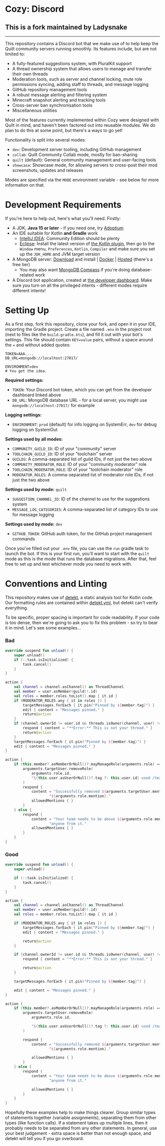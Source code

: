 # Cozy: Discord



## **This is a fork maintained by Ladysnake**

---



This repository contains a Discord bot that we make use of to help keep the Quilt community servers running smoothly.
Its features include, but are not limited to:

* A fully-featured suggestions system, with PluralKit support
* A thread ownership system that allows users to manage and transfer their own threads
* Moderation tools, such as server and channel locking, mute role permissions syncing, adding staff to threads, and
  message logging
* GitHub repository management tools
* A robust message alerting and filtering system
* Minecraft snapshot alerting and tracking tools
* Cross-server ban synchronisation tools
* Miscellaneous utilities

Most of the features currently implemented within Cozy were designed with Quilt in mind, and haven't been factored out
into reusable modules. We do plan to do this at some point, but there's a ways to go yet!

Functionality is split into several modes:

* `dev`: Development server tooling, including GitHub management
* `collab`: Quilt Community Collab mode, mostly for ban-sharing
* `quilt` (default): General community management and user-facing tools
* `showcase`: Showcase mode, for allowing servers to cross-post their mod screenshots, updates and releases

Modes are specified via the `MODE` environment variable - see below for more information on that.

# Development Requirements

If you're here to help out, here's what you'll need. Firstly:

* A JDK, **Java 15 or later** - if you need one, try [Adoptium](https://adoptium.net/)
* An IDE suitable for Kotlin **and Gradle** work
	* [IntelliJ IDEA](https://www.jetbrains.com/idea/): Community Edition should be plenty
	* [Eclipse](https://www.eclipse.org/ide/): Install the latest version
	  of [the Kotlin plugin](https://marketplace.eclipse.org/content/kotlin-plugin-eclipse), then go to the `Window`
	  menu, `Preferences`, `Kotlin`, `Compiler` and make sure you set up the `JDK_HOME` and JVM target version
* A MongoDB server: [Download](https://www.mongodb.com/try/download/community) and install
  | [Docker](https://hub.docker.com/_/mongo) | [Hosted](https://www.mongodb.com/atlas/database) (there's a free tier)
	* You may also want [MongoDB Compass](https://www.mongodb.com/products/compass) if you're doing database-related
	  work
* A Discord bot application, created at [the developer dashboard](https://discord.com/developers/applications). Make
  sure you turn on all the privileged intents - different modes require different intents!

# Setting Up

As a first step, fork this repository, clone your fork, and open it in your IDE, importing the Gradle project. Create
a file named `.env` in the project root (next to files like the `build.gradle.kts`), and fill it out with your bot's
settings. This file should contain `KEY=value` pairs, without a space around the `=` and without added quotes:

```dotenv
TOKEN=AAA....
DB_URL=mongodb://localhost:27017/

ENVIRONMENT=dev
# You get the idea.
```

**Required settings:**

* `TOKEN`: Your Discord bot token, which you can get from the developer dashboard linked above
* `DB_URL`: MongoDB database URL - for a local server, you might use `mongodb://localhost:27017/` for example

**Logging settings:**

* `ENVIRONMENT`: `prod` (default) for info logging on SystemErr, `dev` for debug logging on SystemOut

**Settings used by all modes:**

* `COMMUNITY_GUILD_ID`: ID of your "community" server
* `TOOLCHAIN_GUILD_ID`: ID of your "toolchain" server
* `GUILDS`: A comma-separated list of guild IDs, if not just the two above
* `COMMUNITY_MODERATOR_ROLE`: ID of your "community moderator" role
* `TOOLCHAIN_MODERATOR_ROLE`: ID of your "toolchain moderator" role
* `MODERATOR_ROLES`: A comma-separated list of moderator role IDs, if not just the two above

**Settings used by mode:** `quilt`

* `SUGGESTION_CHANNEL_ID`: ID of the channel to use for the suggestions system
* `MESSAGE_LOG_CATEGORIES`: A comma-separated list of category IDs to use for message logging

**Settings used by mode:** `dev`

* `GITHUB_TOKEN`: GitHub auth token, for the GitHub project management commands

Once you've filled out your `.env` file, you can use the `run` gradle task to launch the bot. If this is your first
run, you'll want to start with the `quilt` mode as this is the mode that runs the database migrations. After that,
feel free to set up and test whichever mode you need to work with.

# Conventions and Linting

This repository makes use of [detekt](https://detekt.github.io/detekt/), a static analysis tool for Kotlin code. Our
formatting rules are contained within [detekt.yml](detekt.yml), but detekt can't verify everything.

To be specific, proper spacing is important for code readability. If your code is too dense, then we're going to ask
you to fix this problem - so try to bear it in mind. Let's see some examples...

### Bad

```kotlin
override suspend fun unload() {
	super.unload()
	if (::task.isInitialized) {
		task.cancel()
	}
}
```

```kotlin
action {
	val channel = channel.asChannel() as ThreadChannel
	val member = user.asMember(guild!!.id)
	val roles = member.roles.toList().map { it.id }
	if (MODERATOR_ROLES.any { it in roles }) {
		targetMessages.forEach { it.pin("Pinned by ${member.tag}") }
		edit { content = "Messages pinned." }
		return@action
	}
	if (channel.ownerId != user.id && threads.isOwner(channel, user) != true) {
		respond { content = "**Error:** This is not your thread." }
		return@action
	}
	targetMessages.forEach { it.pin("Pinned by ${member.tag}") }
	edit { content = "Messages pinned." }
}
```

```kotlin
action {
	if (this.member?.asMemberOrNull()?.mayManageRole(arguments.role) == true) {
		arguments.targetUser.removeRole(
			arguments.role.id,
			"${this.user.asUserOrNull()?.tag ?: this.user.id} used /team remove"
		)
		respond {
			content = "Successfully removed ${arguments.targetUser.mention} from " +
					"${arguments.role.mention}."
			allowedMentions { }
		}
	} else {
		respond {
			content = "Your team needs to be above ${arguments.role.mention} in order to remove " +
					"anyone from it."
			allowedMentions { }
		}
	}
}
```

### Good

```kotlin
override suspend fun unload() {
	super.unload()

	if (::task.isInitialized) {
		task.cancel()
	}
}
```

```kotlin
action {
	val channel = channel.asChannel() as ThreadChannel
	val member = user.asMember(guild!!.id)
	val roles = member.roles.toList().map { it.id }

	if (MODERATOR_ROLES.any { it in roles }) {
		targetMessages.forEach { it.pin("Pinned by ${member.tag}") }
		edit { content = "Messages pinned." }

		return@action
	}

	if (channel.ownerId != user.id && threads.isOwner(channel, user) != true) {
		respond { content = "**Error:** This is not your thread." }

		return@action
	}

	targetMessages.forEach { it.pin("Pinned by ${member.tag}") }

	edit { content = "Messages pinned." }
}
```

```kotlin
action {
	if (this.member?.asMemberOrNull()?.mayManageRole(arguments.role) == true) {
		arguments.targetUser.removeRole(
			arguments.role.id,

			"${this.user.asUserOrNull()?.tag ?: this.user.id} used /team remove"
		)

		respond {
			content = "Successfully removed ${arguments.targetUser.mention} from " +
					"${arguments.role.mention}."

			allowedMentions { }
		}
	} else {
		respond {
			content = "Your team needs to be above ${arguments.role.mention} in order to remove " +
					"anyone from it."

			allowedMentions { }
		}
	}
}
```

Hopefully these examples help to make things clearer. Group similar types of statements together (variable assignments),
separating them from other types (like function calls). If a statement takes up multiple lines, then it probably needs
to be separated from any other statements. In general, use your best judgement - extra space is better than not enough
space, and detekt will tell you if you go overboard.

